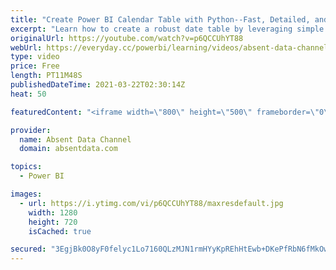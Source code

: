 ```yaml
---
title: "Create Power BI Calendar Table with Python--Fast, Detailed, and Simple"
excerpt: "Learn how to create a robust date table by leveraging simple Python script that will allow you to create a host of different time segments for a an awesome customized calendar table.   You can find the Jupyter Notebook here for the code here: https://github.com/Gaelim/PowerBI_date_table Please find the"
originalUrl: https://youtube.com/watch?v=p6QCCUhYT88
webUrl: https://everyday.cc/powerbi/learning/videos/absent-data-channel-create-power-bi-calendar-table-with-python-fast-detailed-and-simple/
type: video
price: Free
length: PT11M48S
publishedDateTime: 2021-03-22T02:30:14Z
heat: 50

featuredContent: "<iframe width=\"800\" height=\"500\" frameborder=\"0\" src=\"https://www.youtube.com/embed/p6QCCUhYT88\" allow=\"accelerometer; autoplay; encrypted-media; gyroscope; picture-in-picture\" allowfullscreen></iframe>"

provider:
  name: Absent Data Channel
  domain: absentdata.com

topics:
  - Power BI

images:
  - url: https://i.ytimg.com/vi/p6QCCUhYT88/maxresdefault.jpg
    width: 1280
    height: 720
    isCached: true

secured: "3EgjBk0O8yF0felyc1Lo7160QLzMJN1rmHYyKpREhHtEwb+DKePfRbN6fMkOwV3h4/Jnc/qYKIMgPjIi0do11W5rDrv+yJZJtRP7GTkTkodhtfj+nc026Bz6Qio/0UmiooP1+/Sfn123ioRDIPWm80rUZL2pI2IBPsKe1MyPmaqGrwKYHYxYqgPO4IV6FoO2e/QmNkRcPbf4LJiPuENjDLUgjyQ/7hHgNs/WOIUY33qF59RDX5f4OsYWXegg9iG+YnqzjvFAL1gJQj6gFz0FkxPtpkhdeoy46jif4SvO3I0ZVm3W7FGyp37L7UpWNRx1g/EEdQb050dF3szX+6gHthnBqJWqcvn8dujHqUAPt1Zl881cXGLwITSIl3ZfIiDIUx5x4mxQADDWmEG8a+P7K0f/qdFaWra3GKR95GCsOQ0=;EhrcPGKC09k42DMdkV0bDQ=="
---
```



